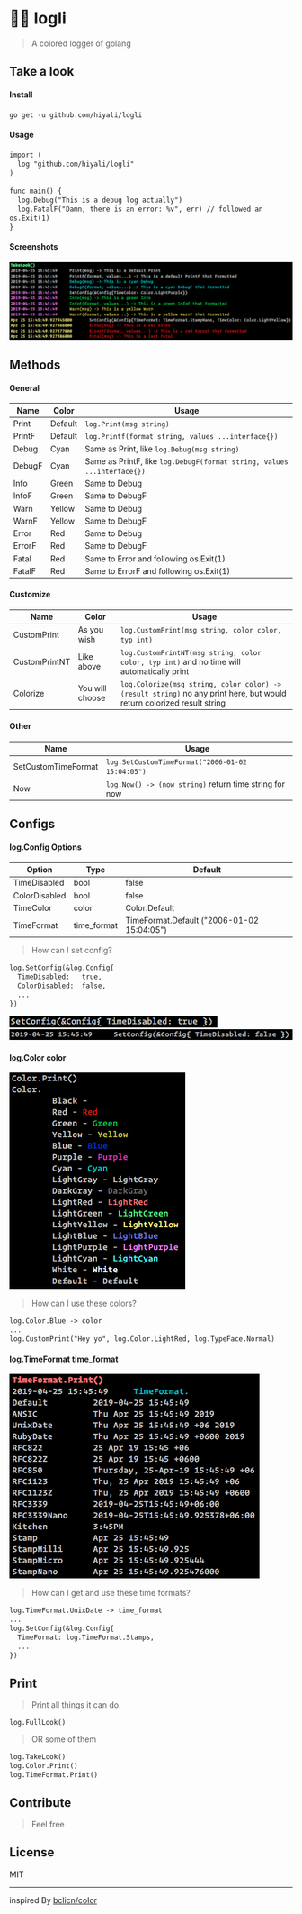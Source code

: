 # 🏳️‍🌈 logli
> A colored logger of golang

## Take a look

#### Install
```shell
go get -u github.com/hiyali/logli
```

#### Usage
```golang
import (
  log "github.com/hiyali/logli"
)

func main() {
  log.Debug("This is a debug log actually")
  log.FatalF("Damn, there is an error: %v", err) // followed an os.Exit(1)
}
```

#### Screenshots
![Methods](https://raw.githubusercontent.com/hiyali/logli/master/screenshots/methods.png "methods")

## Methods

#### General
| Name    | Color   | Usage   |
|---      |---      |---      |
| Print   | Default | `log.Print(msg string)`                             |
| PrintF  | Default | `log.Printf(format string, values ...interface{})`  |
| Debug   | Cyan    | Same as Print, like `log.Debug(msg string)`                             |
| DebugF  | Cyan    | Same as PrintF, like `log.DebugF(format string, values ...interface{})`  |
| Info    | Green   | Same to Debug  |
| InfoF   | Green   | Same to DebugF |
| Warn    | Yellow  | Same to Debug  |
| WarnF   | Yellow  | Same to DebugF |
| Error   | Red     | Same to Debug  |
| ErrorF  | Red     | Same to DebugF |
| Fatal   | Red     | Same to Error and following os.Exit(1)    |
| FatalF  | Red     | Same to ErrorF and following os.Exit(1)   |

#### Customize
| Name          | Color       | Usage   |
|---            |---          |---      |
| CustomPrint   | As you wish | `log.CustomPrint(msg string, color color, typ int)`    |
| CustomPrintNT | Like above  | `log.CustomPrintNT(msg string, color color, typ int)` and no time will automatically print     |
| Colorize      | You will choose | `log.Colorize(msg string, color color) -> (result string)` no any print here, but would return colorized result string |

#### Other
| Name          			| Usage   |
|---            			|---      |
| SetCustomTimeFormat | `log.SetCustomTimeFormat("2006-01-02 15:04:05")` 				|
| Now									| `log.Now() -> (now string)` return time string for now 	|

## Configs

#### log.Config Options
| Option            | Type        | Default |
|---                |---          |---      |
| TimeDisabled      | bool        | false   |
| ColorDisabled     | bool        | false   |
| TimeColor         | color       | Color.Default       |
| TimeFormat        | time_format | TimeFormat.Default ("2006-01-02 15:04:05") |

> How can I set config?

```golang
log.SetConfig(&log.Config{
  TimeDisabled:   true,
  ColorDisabled:  false,
  ...
})
```

![Time Disabled True](https://raw.githubusercontent.com/hiyali/logli/master/screenshots/time_disabled_true.png "time disabled true")
![Time Disabled False](https://raw.githubusercontent.com/hiyali/logli/master/screenshots/time_disabled_false.png "time disabled false")

#### log.Color color
![Colors](https://raw.githubusercontent.com/hiyali/logli/master/screenshots/colors.png "colors")

> How can I use these colors?

```golang
log.Color.Blue -> color
...
log.CustomPrint("Hey yo", log.Color.LightRed, log.TypeFace.Normal)
```

#### log.TimeFormat time_format
![TimeFormats](https://raw.githubusercontent.com/hiyali/logli/master/screenshots/time_formats.png "time formats")

> How can I get and use these time formats?

```golang
log.TimeFormat.UnixDate -> time_format
...
log.SetConfig(&log.Config{
  TimeFormat: log.TimeFormat.Stamps,
  ...
})
```

## Print

> Print all things it can do.

```golang
log.FullLook()
```
> OR some of them
```golang
log.TakeLook()
log.Color.Print()
log.TimeFormat.Print()
```

## Contribute
> Feel free

## License
MIT

---

inspired By [bclicn/color](https://github.com/bclicn/color)
